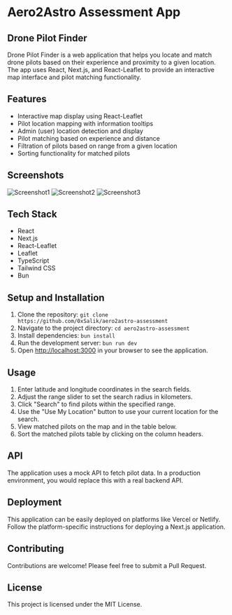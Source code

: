 # Aero2Astro Assessment App

## Drone Pilot Finder

Drone Pilot Finder is a web application that helps you locate and match drone pilots based on their experience and proximity to a given location. The app uses React, Next.js, and React-Leaflet to provide an interactive map interface and pilot matching functionality.

## Features

- Interactive map display using React-Leaflet
- Pilot location mapping with information tooltips
- Admin (user) location detection and display
- Pilot matching based on experience and distance
- Filtration of pilots based on range from a given location
- Sorting functionality for matched pilots

## Screenshots
![Screenshot1](https://i.ibb.co/zXsm8w0/Screenshot-2024-08-25-061313.png)
![Screenshot2](https://i.ibb.co/m6Q0MHQ/Screenshot-2024-08-25-061354.png)
![Screenshot3](https://i.ibb.co/mqRwhm4/Screenshot-2024-08-25-061420.png)

## Tech Stack

- React
- Next.js
- React-Leaflet
- Leaflet
- TypeScript
- Tailwind CSS
- Bun

## Setup and Installation

1. Clone the repository:
   `git clone https://github.com/0xSalik/aero2astro-assessment`
2. Navigate to the project directory:
   `cd aero2astro-assessment`
3. Install dependencies:
   `bun install`
4. Run the development server:
   `bun run dev`
5. Open [http://localhost:3000](http://localhost:3000) in your browser to see the application.

## Usage

1. Enter latitude and longitude coordinates in the search fields.
2. Adjust the range slider to set the search radius in kilometers.
3. Click "Search" to find pilots within the specified range.
4. Use the "Use My Location" button to use your current location for the search.
5. View matched pilots on the map and in the table below.
6. Sort the matched pilots table by clicking on the column headers.

## API

The application uses a mock API to fetch pilot data. In a production environment, you would replace this with a real backend API.

## Deployment

This application can be easily deployed on platforms like Vercel or Netlify. Follow the platform-specific instructions for deploying a Next.js application.

## Contributing

Contributions are welcome! Please feel free to submit a Pull Request.

## License

This project is licensed under the MIT License.
